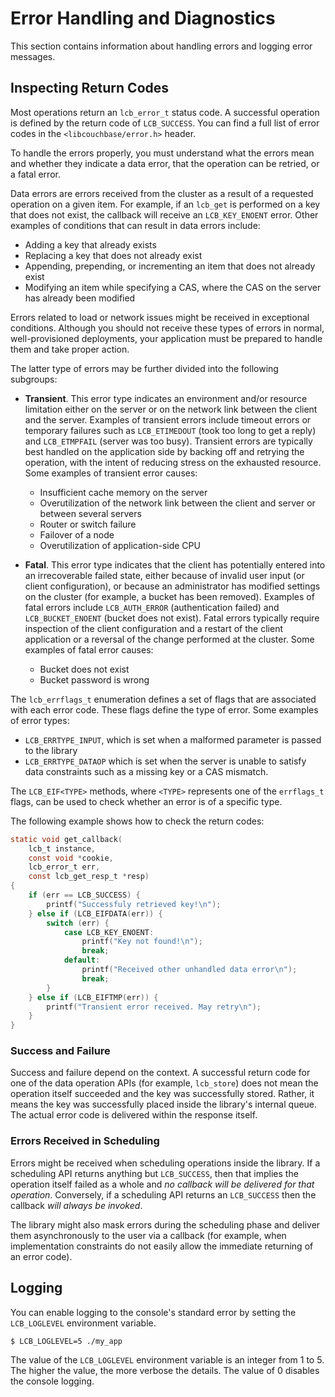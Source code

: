 # Error Handling and Diagnostics

This section contains information about handling errors and logging error messages.

## Inspecting Return Codes

Most operations return an `lcb_error_t` status code. A successful operation is
defined by the return code of `LCB_SUCCESS`. You can find a full list of error codes in the `<libcouchbase/error.h>` header.

To handle the errors properly, you must understand what the errors mean and whether they indicate a data error, that the operation can be retried, or a fatal error.

Data errors are errors received from the cluster as a result of a
requested operation on a given item. For example, if an `lcb_get`
is performed on a key that does not exist, the callback will receive an
`LCB_KEY_ENOENT` error. Other examples of conditions that can result
in data errors include:

* Adding a key that already exists
* Replacing a key that does not already exist
* Appending, prepending, or incrementing an item that does not already exist
* Modifying an item while specifying a CAS, where the CAS on the server has
  already been modified

Errors related to load or network issues might be received in exceptional conditions. Although you should not receive these types of errors in normal, well-provisioned deployments, your application must be prepared to handle them and take proper action.

The latter type of errors may be further divided into the following subgroups:

* **Transient**. This error type indicates an environment and/or resource limitation
  either on the server or on the network link between the client and
  the server. Examples of transient errors include timeout errors or temporary
failures such as `LCB_ETIMEDOUT` (took too long to get a reply)
and `LCB_ETMPFAIL` (server was too busy). Transient errors are typically best handled on the application
  side by backing off and retrying the operation, with the intent of reducing
  stress on the exhausted resource. Some examples of transient error
  causes:

    * Insufficient cache memory on the server
    * Overutilization of the network link between the client and server
      or between several servers
    * Router or switch failure
    * Failover of a node
    * Overutilization of application-side CPU

* **Fatal**. This error type indicates that the client has potentially entered
  into an irrecoverable failed state, either because of invalid user
  input (or client configuration), or because an administrator has
  modified settings on the cluster (for example, a bucket has been
  removed). Examples of fatal errors include
`LCB_AUTH_ERROR` (authentication failed) and `LCB_BUCKET_ENOENT`
(bucket does not exist). Fatal errors typically require inspection of the
  client configuration and a restart of the client application or
  a reversal of the change performed at the cluster.
  Some examples of fatal error causes:

    * Bucket does not exist
    * Bucket password is wrong

The `lcb_errflags_t` enumeration defines a set of flags that are associated
with each error code. These flags define the type of error. Some examples of error types:

* `LCB_ERRTYPE_INPUT`, which is set when a malformed parameter is passed to the library
* `LCB_ERRTYPE_DATAOP` which is set when the server is unable to satisfy data constraints such as a missing key or a CAS mismatch.

The `LCB_EIF<TYPE>` methods, where `<TYPE>` represents one of the `errflags_t` flags, can be used to check whether an error is of a specific type.

The following example shows how to check the return codes:

```c
static void get_callback(
	lcb_t instance,
	const void *cookie,
	lcb_error_t err,
	const lcb_get_resp_t *resp)
{
	if (err == LCB_SUCCESS) {
		printf("Successfuly retrieved key!\n");
	} else if (LCB_EIFDATA(err)) {
		switch (err) {
			case LCB_KEY_ENOENT:
				printf("Key not found!\n");
				break;
			default:
				printf("Received other unhandled data error\n");
				break;
		}
	} else if (LCB_EIFTMP(err)) {
		printf("Transient error received. May retry\n");
	}
}
```


### Success and Failure
Success and failure depend on the context. A successful return code for one of
the data operation APIs (for example, `lcb_store`) does not mean the operation
itself succeeded and the key was successfully stored. Rather, it means the
key was successfully placed inside the library's internal queue. The actual
error code is delivered within the response itself.

### Errors Received in Scheduling
Errors might be received when scheduling operations inside the library. If a
scheduling API returns anything but `LCB_SUCCESS`, then that implies the operation
itself failed as a whole and _no callback will be delivered for that
operation_. Conversely, if a scheduling API returns an `LCB_SUCCESS` then the callback
_will always be invoked_.

The library might also mask errors during the scheduling phase and
deliver them asynchronously to the user via a callback (for example, when implementation
constraints do not easily allow the immediate returning of an error code).



## Logging

You can enable logging to the console's
standard error by setting the `LCB_LOGLEVEL` environment variable.

```
$ LCB_LOGLEVEL=5 ./my_app
```

The value of the `LCB_LOGLEVEL` environment variable is an integer from 1 to 5. The higher
the value, the more verbose the details. The value of 0 disables the
console logging.
